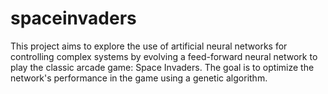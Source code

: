 # spaceinvaders
This project aims to explore the use of artificial neural networks for controlling complex systems by evolving a feed-forward neural network to play the classic arcade game: Space Invaders. The goal is to optimize the network's performance in the game using a genetic algorithm.
